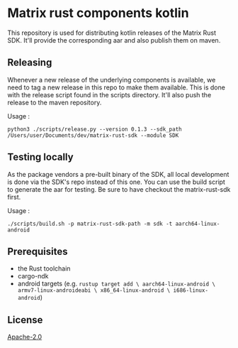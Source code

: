# Matrix rust components kotlin

This repository is used for distributing kotlin releases of the Matrix Rust SDK. It'll provide the corresponding aar and also publish them on maven.

## Releasing
Whenever a new release of the underlying components is available, we need to tag a new release in this repo to make them available. 
This is done with the release script found in the scripts directory. It'll also push the release to the maven repository.

Usage : 

`python3 ./scripts/release.py --version 0.1.3 --sdk_path /Users/user/Documents/dev/matrix-rust-sdk --module SDK`


## Testing locally
As the package vendors a pre-built binary of the SDK, all local development is done via the SDK's repo instead of this one.
You can use the build script to generate the aar for testing. Be sure to have checkout the matrix-rust-sdk first.

Usage :

`./scripts/build.sh -p matrix-rust-sdk-path -m sdk -t aarch64-linux-android`

## Prerequisites

* the Rust toolchain
* cargo-ndk
* android targets (e.g. `rustup target add \
  aarch64-linux-android \
  armv7-linux-androideabi \
  x86_64-linux-android \
  i686-linux-android`)


## License

[Apache-2.0](https://www.apache.org/licenses/LICENSE-2.0)
